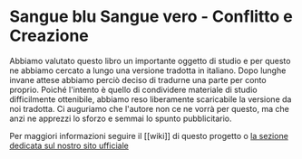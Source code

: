 # Sangue blu Sangue vero - Conflitto e Creazione
Abbiamo valutato questo libro un importante oggetto di studio e per questo ne abbiamo cercato a lungo una versione tradotta in italiano. Dopo lunghe invane attese abbiamo perciò deciso di tradurne una parte per conto proprio. Poiché l'intento è quello di condividere materiale di studio difficilmente ottenibile, abbiamo reso liberamente scaricabile la versione da noi tradotta. Ci auguriamo che l'autore non ce ne vorrà per questo, ma che anzi ne apprezzi lo sforzo e semmai lo spunto pubblicitario.


Per maggiori informazioni seguire il [[wiki]] di questo progetto o [la sezione dedicata sul nostro sito ufficiale]()

